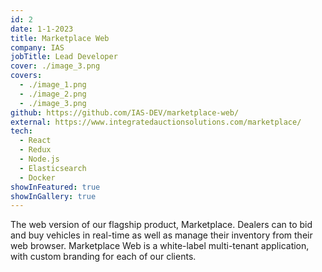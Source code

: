 ```yaml
---
id: 2
date: 1-1-2023
title: Marketplace Web
company: IAS
jobTitle: Lead Developer
cover: ./image_3.png
covers:
  - ./image_1.png
  - ./image_2.png
  - ./image_3.png
github: https://github.com/IAS-DEV/marketplace-web/
external: https://www.integratedauctionsolutions.com/marketplace/
tech:
  - React
  - Redux
  - Node.js
  - Elasticsearch
  - Docker
showInFeatured: true
showInGallery: true
---
```


The web version of our flagship product, Marketplace. Dealers can to bid and buy vehicles in real-time as well as manage their inventory from their web browser. Marketplace Web is a white-label multi-tenant application, with custom branding for each of our clients.
